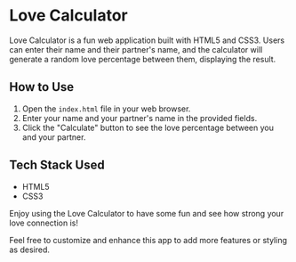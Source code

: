 # Love Calculator

Love Calculator is a fun web application built with HTML5 and CSS3. Users can enter their name and their partner's name, and the calculator will generate a random love percentage between them, displaying the result.

## How to Use
1. Open the `index.html` file in your web browser.
2. Enter your name and your partner's name in the provided fields.
3. Click the "Calculate" button to see the love percentage between you and your partner.

## Tech Stack Used
- HTML5
- CSS3

Enjoy using the Love Calculator to have some fun and see how strong your love connection is!

Feel free to customize and enhance this app to add more features or styling as desired.
